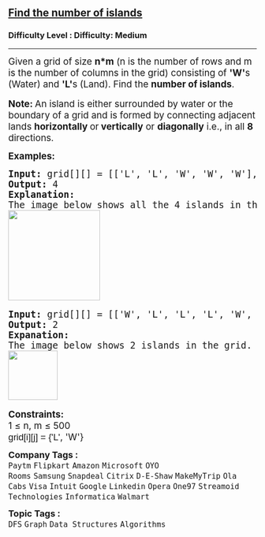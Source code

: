<h2><a href="https://www.geeksforgeeks.org/problems/find-the-number-of-islands/1?itm_source=geeksforgeeks&itm_medium=article&itm_campaign=practice_card">Find the number of islands</a></h2><h3>Difficulty Level : Difficulty: Medium</h3><hr><div class="problems_problem_content__Xm_eO"><p><span style="font-size: 14pt;">Given a grid of size <strong>n*m</strong> (n is the number of rows and m is the number of columns in the grid) consisting of <strong>'W'</strong>s (Water) and <strong>'L'</strong>s (Land). Find the <strong>number of islands</strong>.</span><br><br><span style="font-size: 14pt;"><strong>Note:&nbsp;</strong>An island is either surrounded by water or the boundary of a grid and is formed by connecting adjacent lands <strong>horizontally </strong>or<strong> vertically</strong> or <strong>diagonally</strong> i.e., in all <strong>8</strong> directions.</span></p>
<p><span style="font-size: 14pt;"><strong>Examples:</strong></span></p>
<pre><span style="font-size: 14pt;"><strong>Input: </strong>grid[][] = [['L', 'L', 'W', 'W', 'W'], ['W', 'L', 'W', 'W', 'L'], ['L', 'W', 'W', 'L', 'L'], ['W', 'W', 'W', 'W', 'W'], ['L', 'W', 'L', 'L', 'W']]
<strong>Output: </strong>4
<strong>Explanation:
</strong>The image below shows all the 4 islands in the grid.<br><img src="https://media.geeksforgeeks.org/img-practice/prod/addEditProblem/891756/Web/Other/blobid1_1743509451.jpg" width="186" height="183"> </span></pre>
<pre><span style="font-size: 14pt;"><strong>Input: </strong>grid[][] = [['W', 'L', 'L', 'L', 'W', 'W', 'W'], ['W', 'W', 'L', 'L', 'W', 'L', 'W']]
<strong>Output: </strong>2
<strong>Expanation:
</strong>The image below shows 2 islands in the grid.<br><img src="https://media.geeksforgeeks.org/img-practice/prod/addEditProblem/891756/Web/Other/blobid2_1743509488.jpg" height="100"> </span></pre>
<p><span style="font-size: 14pt;"><strong>Constraints:</strong><br>1 ≤ n, m ≤ 500<br><span style="background-color: #ffffff; font-family: Arial; white-space-collapse: preserve;">grid[i][j] = {'L'</span>, 'W'}</span></p></div><p><span style=font-size:18px><strong>Company Tags : </strong><br><code>Paytm</code>&nbsp;<code>Flipkart</code>&nbsp;<code>Amazon</code>&nbsp;<code>Microsoft</code>&nbsp;<code>OYO Rooms</code>&nbsp;<code>Samsung</code>&nbsp;<code>Snapdeal</code>&nbsp;<code>Citrix</code>&nbsp;<code>D-E-Shaw</code>&nbsp;<code>MakeMyTrip</code>&nbsp;<code>Ola Cabs</code>&nbsp;<code>Visa</code>&nbsp;<code>Intuit</code>&nbsp;<code>Google</code>&nbsp;<code>Linkedin</code>&nbsp;<code>Opera</code>&nbsp;<code>One97</code>&nbsp;<code>Streamoid Technologies</code>&nbsp;<code>Informatica</code>&nbsp;<code>Walmart</code>&nbsp;<br><p><span style=font-size:18px><strong>Topic Tags : </strong><br><code>DFS</code>&nbsp;<code>Graph</code>&nbsp;<code>Data Structures</code>&nbsp;<code>Algorithms</code>&nbsp;
